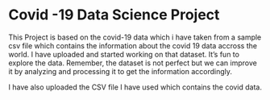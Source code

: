 
# Covid -19 Data Science Project
This Project is based on the covid-19 data which i have taken from a sample csv file which contains the information about the covid 19 data accross the world.
I have uploaded and started working on that dataset. It’s fun to explore the data. Remember, the dataset is not perfect but we can improve it by analyzing and processing it to get the information accordingly.

I have also uploaded the  CSV file I have used which contains the covid data.

